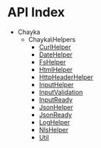 API Index
=========

* Chayka
    * Chayka\Helpers
        * [CurlHelper](Chayka-Helpers-CurlHelper.md)
        * [DateHelper](Chayka-Helpers-DateHelper.md)
        * [FsHelper](Chayka-Helpers-FsHelper.md)
        * [HtmlHelper](Chayka-Helpers-HtmlHelper.md)
        * [HttpHeaderHelper](Chayka-Helpers-HttpHeaderHelper.md)
        * [InputHelper](Chayka-Helpers-InputHelper.md)
        * [InputValidation](Chayka-Helpers-InputValidation.md)
        * [InputReady](Chayka-Helpers-InputReady.md)
        * [JsonHelper](Chayka-Helpers-JsonHelper.md)
        * [JsonReady](Chayka-Helpers-JsonReady.md)
        * [LogHelper](Chayka-Helpers-LogHelper.md)
        * [NlsHelper](Chayka-Helpers-NlsHelper.md)
        * [Util](Chayka-Helpers-Util.md)

